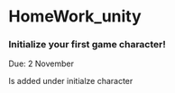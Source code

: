 # HomeWork_unity

### Initialize your first game character! 
Due: 2 November

Is added under initialze character
